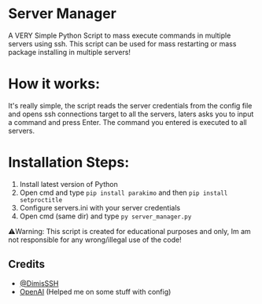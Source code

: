 # Server Manager
A VERY Simple Python Script to mass execute commands in multiple servers using ssh.
This script can be used for mass restarting or mass package installing in multiple servers!


# How it works:
It's really simple, the script reads the server credentials from the config file and opens ssh connections target to all the servers, laters asks you to input a command and press Enter. The command you entered is executed to all servers.



# Installation Steps:
1. Install latest version of Python
2. Open cmd and type ```pip install parakimo``` and then ```pip install setproctitle```
3. Configure servers.ini with your server credentials
4. Open cmd (same dir) and type ```py server_manager.py```




⚠️Warning: This script is created for educational purposes and only, Im am not responsible for any wrong/illegal use of the code!


## Credits
- [@DimisSSH](https://github.com/DimisSSH)
- [OpenAI](https://chat.openai.com) (Helped me on some stuff with config)

